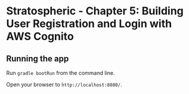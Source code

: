# Stratospheric - Chapter 5: Building User Registration and Login with AWS Cognito

## Running the app

Run ```gradle bootRun``` from the command line.

Open your browser to `http://localhost:8080/`.


